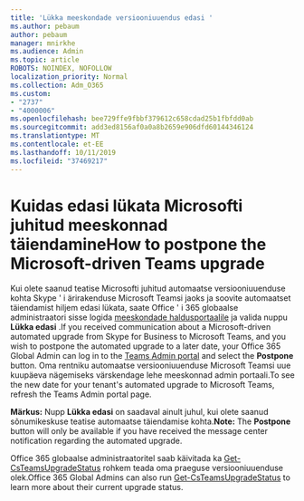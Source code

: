 ```yaml
---
title: 'Lükka meeskondade versiooniuuendus edasi '
ms.author: pebaum
author: pebaum
manager: mnirkhe
ms.audience: Admin
ms.topic: article
ROBOTS: NOINDEX, NOFOLLOW
localization_priority: Normal
ms.collection: Adm_O365
ms.custom:
- "2737"
- "4000006"
ms.openlocfilehash: bee729ffe9fbbf379612c658cdad25b1fbfdd0ab
ms.sourcegitcommit: add3ed8156af0a0a8b2659e906dfd60144346124
ms.translationtype: MT
ms.contentlocale: et-EE
ms.lasthandoff: 10/11/2019
ms.locfileid: "37469217"
---
```

# <a name="how-to-postpone-the-microsoft-driven-teams-upgrade"></a><span data-ttu-id="64ab3-102">Kuidas edasi lükata Microsofti juhitud meeskonnad täiendamine</span><span class="sxs-lookup"><span data-stu-id="64ab3-102">How to postpone the Microsoft-driven Teams upgrade</span></span>

<span data-ttu-id="64ab3-103">Kui olete saanud teatise Microsofti juhitud automaatse versiooniuuenduse kohta Skype ' i ärirakenduse Microsoft Teamsi jaoks ja soovite automaatset täiendamist hiljem edasi lükata, saate Office ' i 365 globaalse administraatori sisse logida [meeskondade haldusportaalile](https://admin.teams.microsoft.com/dashboard) ja valida nuppu **Lükka edasi** .</span><span class="sxs-lookup"><span data-stu-id="64ab3-103">If you received communication about a Microsoft-driven automated upgrade from Skype for Business to Microsoft Teams, and you wish to postpone the automated upgrade to a later date, your Office 365 Global Admin can log in to the [Teams Admin portal](https://admin.teams.microsoft.com/dashboard) and select the **Postpone** button.</span></span> <span data-ttu-id="64ab3-104">Oma rentniku automaatse versiooniuuenduse Microsoft Teamsi uue kuupäeva nägemiseks värskendage lehe meeskonnad admin portaali.</span><span class="sxs-lookup"><span data-stu-id="64ab3-104">To see the new date for your tenant's automated upgrade to Microsoft Teams, refresh the Teams Admin portal page.</span></span>

<span data-ttu-id="64ab3-105">**Märkus:** Nupp **Lükka edasi** on saadaval ainult juhul, kui olete saanud sõnumikeskuse teatise automaatse täiendamise kohta.</span><span class="sxs-lookup"><span data-stu-id="64ab3-105">**Note:** The **Postpone** button will only be available if you have received the message center notification regarding the automated upgrade.</span></span> 

<span data-ttu-id="64ab3-106">Office 365 globaalse administraatoritel saab käivitada ka [Get-CsTeamsUpgradeStatus](https://docs.microsoft.com/en-us/powershell/module/skype/get-csteamsupgradestatus?view=skype-ps) rohkem teada oma praeguse versiooniuuenduse olek.</span><span class="sxs-lookup"><span data-stu-id="64ab3-106">Office 365 Global Admins can also run [Get-CsTeamsUpgradeStatus](https://docs.microsoft.com/en-us/powershell/module/skype/get-csteamsupgradestatus?view=skype-ps) to learn more about their current upgrade status.</span></span> 